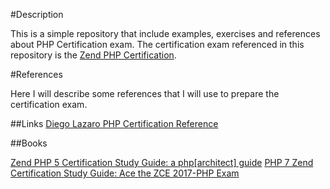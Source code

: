 #Description

This is a simple repository that include examples, exercises and references about PHP Certification exam. The 
certification exam referenced in this repository is the 
[Zend PHP Certification](http://www.zend.com/en/services/certification/php-certification). 

#References

Here I will describe some references that I will use to prepare the certification exam.

##Links
[Diego Lazaro PHP Certification Reference](https://diego.com.es/certificacion-php)


##Books 

[Zend PHP 5 Certification Study Guide: a php\[architect\] guide](https://www.amazon.es/Zend-PHP-Certification-Study-Guide/dp/1940111153)
[PHP 7 Zend Certification Study Guide: Ace the ZCE 2017-PHP Exam](https://www.amazon.es/PHP-Zend-Certification-Study-Guide-ebook/dp/B077G9Q6L5/)